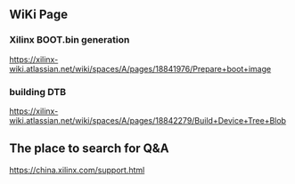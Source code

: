 ## WiKi Page

### Xilinx BOOT.bin generation

https://xilinx-wiki.atlassian.net/wiki/spaces/A/pages/18841976/Prepare+boot+image

### building DTB

https://xilinx-wiki.atlassian.net/wiki/spaces/A/pages/18842279/Build+Device+Tree+Blob

## The place to search for Q&A

https://china.xilinx.com/support.html

## 
